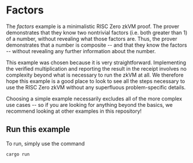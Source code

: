 # Factors

The _factors_ example is a minimalistic RISC Zero zkVM proof. The prover demonstrates that they know two nontrivial factors (i.e. both greater than 1) of a number, without revealing what those factors are. Thus, the prover demonstrates that a number is composite -- and that they know the factors -- without revealing any further information about the number.

This example was chosen because it is very straightforward. Implementing the verified multiplication and reporting the result in the receipt involves no complexity beyond what is necessary to run the zkVM at all. We therefore hope this example is a good place to look to see all the steps necessary to use the RISC Zero zkVM without any superfluous problem-specific details.

Choosing a simple example necessarily excludes all of the more complex use cases -- so if you are looking for anything beyond the basics, we recommend looking at other examples in this repository!

## Run this example

To run, simply use the command
```
cargo run
```
